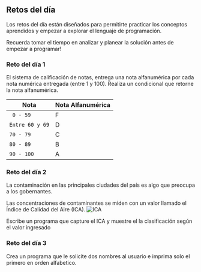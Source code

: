 ## Retos del día

Los retos del día están diseñados para permitirte practicar los conceptos aprendidos y empezar a explorar el lenguaje de programación. 

Recuerda tomar el tiempo en analizar y planear la solución antes de empezar a programar!

### Reto del día 1

El sistema de calificación de notas, entrega una nota alfanumérica por cada nota numérica entregada (entre 1 y 100). Realiza un condicional que retorne la nota alfanumérica. 

<table>
<thead><tr>
<th>Nota</th>
<th>Nota Alfanumérica</th>
</tr>
</thead>
<tbody>
<tr>
<td><code> 0 - 59</code></td>
<td>F</td>
</tr>
<tr>
<td><code>Entre 60 y 69</code></td>
<td>D</td>
</tr>
<tr>
<td><code>70 - 79</code></td>
<td>C</td>
</tr>
<tr>
<td><code>80 - 89</code></td>
<td>B</td>
</tr>
<tr>
<td><code>90 - 100</code></td>
<td>A</td>
</tr>
</tbody></table>

### Reto del día 2

La contaminación en las principales ciudades del país es algo que preocupa a los gobernantes.

Las concentraciones de contaminantes se miden con un valor llamado el Índice de Calidad del Aire (ICA).
                     <img src="https://openedx.edunext.co/asset-v1:MT-Uninorte+P1+2020+type@asset+block@ICA.PNG" alt="ICA"> 
                    
Escribe un programa que capture el ICA y muestre el la clasificación según el valor ingresado

### Reto del día 3 

Crea un programa que le solicite dos nombres al usuario e imprima solo el primero en orden alfabetico.